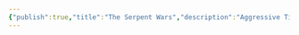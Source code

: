 ```yaml
---
{"publish":true,"title":"The Serpent Wars","description":"Aggressive Tiialan expansionism leads to the Serpent Wars with the Yuan-Ti of [[Corrodreth, The Salted City|Corrodreth]].","tags":["timeline"],"cssclasses":""}
---
```


